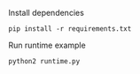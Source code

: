 
Install dependencies

    pip install -r requirements.txt

Run runtime example

    python2 runtime.py
